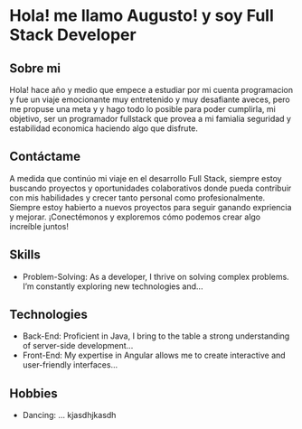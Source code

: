# Hola! me llamo Augusto! y soy Full Stack Developer

## Sobre mi

Hola! hace año y medio que empece a estudiar por mi cuenta programacion y fue un viaje emocionante muy entretenido y muy desafiante aveces, pero me propuse una meta y y hago todo lo posible para poder cumplirla, mi objetivo, ser un programador fullstack que provea a mi famialia seguridad y estabilidad economica haciendo algo que disfrute.

## Contáctame

A medida que continúo mi viaje en el desarrollo Full Stack, siempre estoy buscando proyectos y oportunidades colaborativos donde pueda contribuir con mis habilidades y crecer tanto personal como profesionalmente. Siempre estoy habierto a nuevos proyectos para seguir ganando expriencia y mejorar. ¡Conectémonos y exploremos cómo podemos crear algo increíble juntos!

## Skills

- Problem-Solving: As a developer, I thrive on solving complex problems. I’m constantly exploring new technologies and...

## Technologies

- Back-End: Proficient in Java, I bring to the table a strong understanding of server-side development...
- Front-End: My expertise in Angular allows me to create interactive and user-friendly interfaces...

## Hobbies

- Dancing: ...
  kjasdhjkasdh
